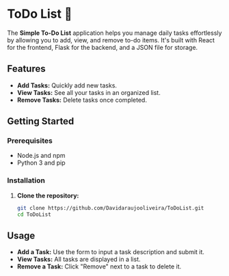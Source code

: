 # ToDo List 📝

The **Simple To-Do List** application helps you manage daily tasks effortlessly by allowing you to add, view, and remove to-do items. It's built with React for the frontend, Flask for the backend, and a JSON file for storage.

## Features

- **Add Tasks:** Quickly add new tasks.
- **View Tasks:** See all your tasks in an organized list.
- **Remove Tasks:** Delete tasks once completed.

## Getting Started

### Prerequisites

- Node.js and npm
- Python 3 and pip

### Installation

1. **Clone the repository:**

    ```sh
    git clone https://github.com/Davidaraujooliveira/ToDoList.git
    cd ToDoList
    ```

## Usage

- **Add a Task:** Use the form to input a task description and submit it.
- **View Tasks:** All tasks are displayed in a list.
- **Remove a Task:** Click "Remove" next to a task to delete it.
